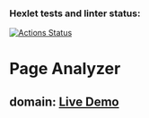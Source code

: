 ### Hexlet tests and linter status:
[![Actions Status](https://github.com/unt1tledd/python-project-83/workflows/hexlet-check/badge.svg)](https://github.com/unt1tledd/python-project-83/actions)

# Page Analyzer
## domain: <a href=https://python-project-83-production-56f9.up.railway.app>Live Demo</a>
